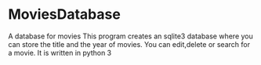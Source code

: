 # MoviesDatabase
A database for movies
This program creates an sqlite3 database where you can store the title and the year of movies.
You can edit,delete or search for a movie.
It is written in python 3

